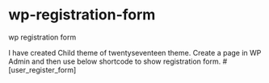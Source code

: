 # wp-registration-form
wp registration form

I have created Child theme of twentyseventeen theme. 
Create a page in WP Admin and then use below shortcode to show registration form.
#[user_register_form]
